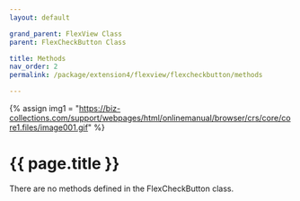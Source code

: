 ```yaml
---
layout: default

grand_parent: FlexView Class
parent: FlexCheckButton Class

title: Methods
nav_order: 2
permalink: /package/extension4/flexview/flexcheckbutton/methods

---
```

{% assign img1 = "https://biz-collections.com/support/webpages/html/onlinemanual/browser/crs/core/core1.files/image001.gif" %}


# {{ page.title }}

There are no methods defined in the FlexCheckButton class.